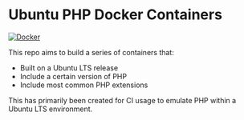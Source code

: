# Ubuntu PHP Docker Containers

[![Docker](https://github.com/ssddanbrown/docker-ubuntu-php/actions/workflows/docker-publish.yml/badge.svg)](https://github.com/ssddanbrown/docker-ubuntu-php/actions/workflows/docker-publish.yml)

This repo aims to build a series of containers that:

- Built on a Ubuntu LTS release
- Include a certain version of PHP
- Include most common PHP extensions

This has primarily been created for CI usage to emulate PHP within a Ubuntu LTS environment.